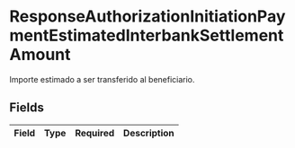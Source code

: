 # ResponseAuthorizationInitiationPaymentEstimatedInterbankSettlementAmount

Importe estimado a ser transferido al beneficiario.


## Fields

| Field       | Type        | Required    | Description |
| ----------- | ----------- | ----------- | ----------- |